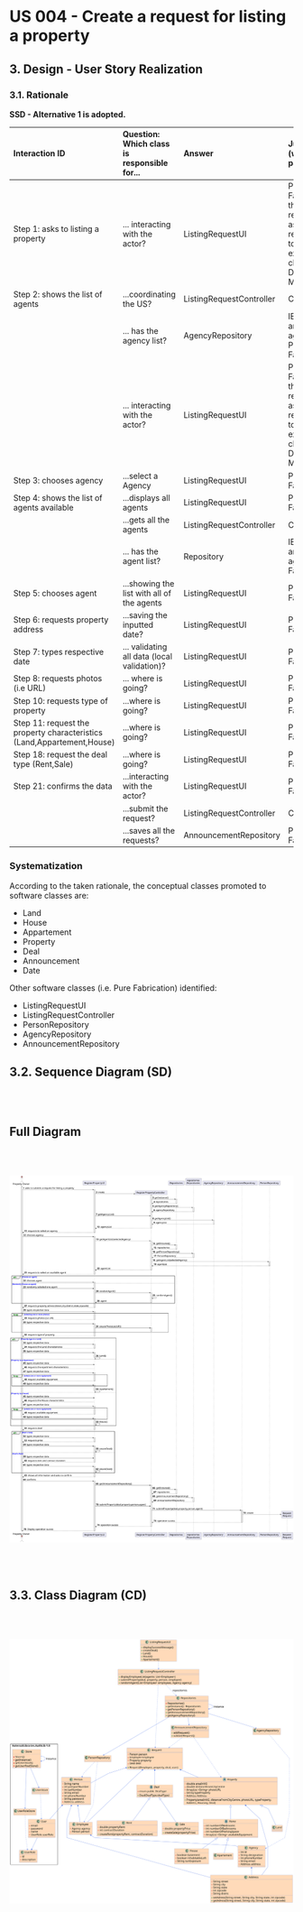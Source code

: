 # US 004 - Create a request for listing a property

## 3. Design - User Story Realization 

### 3.1. Rationale

**SSD - Alternative 1 is adopted.**

| Interaction ID | Question: Which class is responsible for... | Answer| Justification (with patterns)|
|:-------------  |:--------------------- |:---------------------|:---------------------------------------------|
| Step 1: asks to listing a property  |	... interacting with the actor? | ListingRequestUI | Pure Fabrication: there is no reason to assign this responsibility to any existing class in the Domain Model. |
| Step 2: shows the list of agents | ...coordinating the US?  | ListingRequestController | Controller |
| 	      |	...  has the agency list? | AgencyRepository | IE: knows and stores all agencies/ Pure Fabrication |
|         |... interacting with the actor? | ListingRequestUI | Pure Fabrication: there is no reason to assign this responsibility to any existing class in the Domain Model. |
| Step 3: chooses agency |	...select a Agency | ListingRequestUI | Pure Fabrication|
| Step 4: shows the list of agents available    | ...displays all agents | ListingRequestUI | Pure Fabrication|
|                        | ...gets all the agents | ListingRequestController | Controller|
| 	      |	...  has the agent list? | Repository | IE: knows and stores all agents/ Pure Fabrication |
| Step 5: chooses agent | ...showing the list with all of the agents| ListingRequestUI | Pure Fabrication |
| Step 6: requests property address | 	...saving the inputted date?| ListingRequestUI | Pure Fabrication |          
| Step 7: types respective date	| 	... validating all data (local validation)?| ListingRequestUI | Pure Fabrication| 
| Step 8: requests photos (i.e URL) | 	... where is going? | ListingRequestUI| Pure Fabrication|
| Step 10: requests type of property |...where is going? | ListingRequestUI | Pure Fabrication |
| Step 11: request the property characteristics (Land,Appartement,House) | ...where is going? | ListingRequestUI | Pure Fabrication|
| Step 18: request the deal type (Rent,Sale) | ...where is going? | ListingRequestUI | Pure Fabrication|
| Step 21: confirms the data | ...interacting with the actor? | ListingRequestUI | Pure Fabrication|
|          |...submit the request? | ListingRequestController | Controller |
|          |...saves all the requests? | AnnouncementRepository | Pure Fabrication |
### Systematization ##

According to the taken rationale, the conceptual classes promoted to software classes are: 

 * Land
 * House
 * Appartement
 * Property
 * Deal
 * Announcement
 * Date

Other software classes (i.e. Pure Fabrication) identified: 

 * ListingRequestUI  
 * ListingRequestController
 * PersonRepository
 * AgencyRepository
 * AnnouncementRepository
 


## 3.2. Sequence Diagram (SD)

<br><br>

## Full Diagram

<br><br>

![Sequence Diagram - Full](svg/us004-sequence-diagram-full.svg)

<br><br>

## 3.3. Class Diagram (CD)

<br><br>

![Class Diagram](svg/us004-class-diagram.svg)